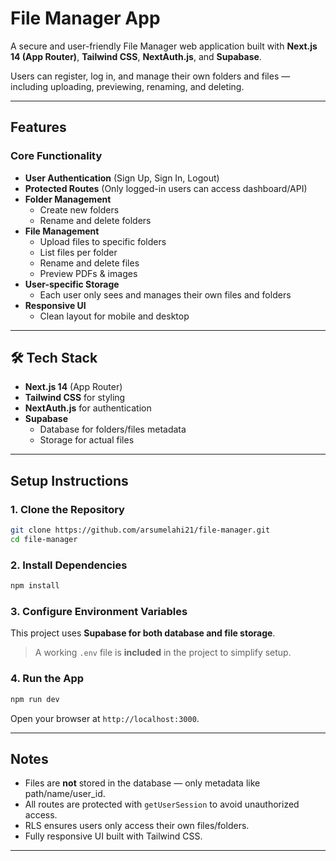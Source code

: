 # File Manager App

A secure and user-friendly File Manager web application built with **Next.js 14 (App Router)**, **Tailwind CSS**, **NextAuth.js**, and **Supabase**.

Users can register, log in, and manage their own folders and files — including uploading, previewing, renaming, and deleting.

---

## Features

### Core Functionality

-  **User Authentication** (Sign Up, Sign In, Logout)
-  **Protected Routes** (Only logged-in users can access dashboard/API)
-  **Folder Management**
    - Create new folders
    - Rename and delete folders
-  **File Management**
    - Upload files to specific folders
    - List files per folder
    - Rename and delete files
    - Preview PDFs & images
-  **User-specific Storage**
    - Each user only sees and manages their own files and folders
-  **Responsive UI**
    - Clean layout for mobile and desktop

---

## 🛠️ Tech Stack

- **Next.js 14** (App Router)
- **Tailwind CSS** for styling
- **NextAuth.js** for authentication
- **Supabase**
    - Database for folders/files metadata
    - Storage for actual files
  
---

##  Setup Instructions

### 1. Clone the Repository

```bash
git clone https://github.com/arsumelahi21/file-manager.git
cd file-manager
````

### 2. Install Dependencies

```bash
npm install
```

### 3. Configure Environment Variables

This project uses **Supabase for both database and file storage**.

> A working `.env` file is **included** in the project to simplify setup.  

### 4. Run the App

```bash
npm run dev
```

Open your browser at `http://localhost:3000`.

---

##  Notes

* Files are **not** stored in the database — only metadata like path/name/user\_id.
* All routes are protected with `getUserSession` to avoid unauthorized access.
* RLS ensures users only access their own files/folders.
* Fully responsive UI built with Tailwind CSS.

---

